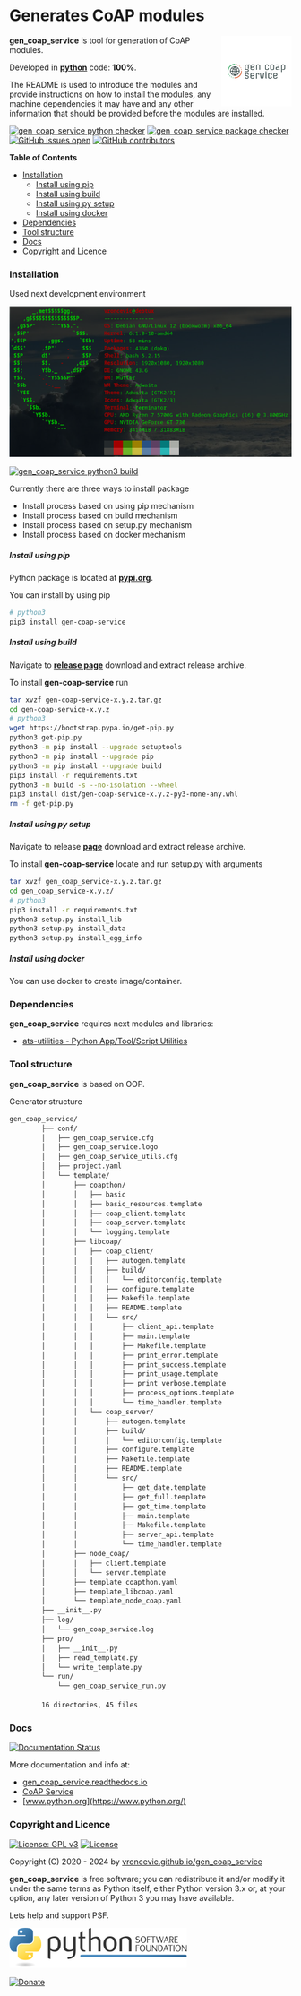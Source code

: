 # Generates CoAP modules

<img align="right" src="https://raw.githubusercontent.com/vroncevic/gen_coap_service/dev/docs/gen_coap_service_logo.png" width="25%">

**gen_coap_service** is tool for generation of CoAP modules.

Developed in **[python](https://www.python.org/)** code: **100%**.

The README is used to introduce the modules and provide instructions on
how to install the modules, any machine dependencies it may have and any
other information that should be provided before the modules are installed.

[![gen_coap_service python checker](https://github.com/vroncevic/gen_coap_service/actions/workflows/gen_coap_service_python_checker.yml/badge.svg)](https://github.com/vroncevic/gen_coap_service/actions/workflows/gen_coap_service_python_checker.yml) [![gen_coap_service package checker](https://github.com/vroncevic/gen_coap_service/actions/workflows/gen_coap_service_package_checker.yml/badge.svg)](https://github.com/vroncevic/gen_coap_service/actions/workflows/gen_coap_service_package.yml) [![GitHub issues open](https://img.shields.io/github/issues/vroncevic/gen_coap_service.svg)](https://github.com/vroncevic/gen_coap_service/issues) [![GitHub contributors](https://img.shields.io/github/contributors/vroncevic/gen_coap_service.svg)](https://github.com/vroncevic/gen_coap_service/graphs/contributors)

<!-- START doctoc generated TOC please keep comment here to allow auto update -->
<!-- DON'T EDIT THIS SECTION, INSTEAD RE-RUN doctoc TO UPDATE -->
**Table of Contents**

- [Installation](#installation)
    - [Install using pip](#install-using-pip)
    - [Install using build](#install-using-build)
    - [Install using py setup](#install-using-py-setup)
    - [Install using docker](#install-using-docker)
- [Dependencies](#dependencies)
- [Tool structure](#tool-structure)
- [Docs](#docs)
- [Copyright and Licence](#copyright-and-licence)

<!-- END doctoc generated TOC please keep comment here to allow auto update -->

### Installation

Used next development environment

![Development environment](https://raw.githubusercontent.com/vroncevic/gen_coap_service/dev/docs/debtux.png)

[![gen_coap_service python3 build](https://github.com/vroncevic/gen_coap_service/actions/workflows/gen_coap_service_python3_build.yml/badge.svg)](https://github.com/vroncevic/gen_coap_service/actions/workflows/gen_coap_service_python3_build.yml)

Currently there are three ways to install package
* Install process based on using pip mechanism
* Install process based on build mechanism
* Install process based on setup.py mechanism
* Install process based on docker mechanism

##### Install using pip

Python package is located at **[pypi.org](https://pypi.org/project/gen-coap-service/)**.

You can install by using pip

```bash
# python3
pip3 install gen-coap-service
```

##### Install using build

Navigate to **[release page](https://github.com/vroncevic/gen_coap_service/releases)** download and extract release archive.

To install **gen-coap-service** run

```bash
tar xvzf gen-coap-service-x.y.z.tar.gz
cd gen-coap-service-x.y.z
# python3
wget https://bootstrap.pypa.io/get-pip.py
python3 get-pip.py 
python3 -m pip install --upgrade setuptools
python3 -m pip install --upgrade pip
python3 -m pip install --upgrade build
pip3 install -r requirements.txt
python3 -m build -s --no-isolation --wheel
pip3 install dist/gen-coap-service-x.y.z-py3-none-any.whl
rm -f get-pip.py
```

##### Install using py setup

Navigate to release **[page](https://github.com/vroncevic/gen_coap_service/releases/)** download and extract release archive.

To install **gen-coap-service** locate and run setup.py with arguments

```bash
tar xvzf gen_coap_service-x.y.z.tar.gz
cd gen_coap_service-x.y.z/
# python3
pip3 install -r requirements.txt
python3 setup.py install_lib
python3 setup.py install_data
python3 setup.py install_egg_info
```

##### Install using docker

You can use docker to create image/container.

### Dependencies

**gen_coap_service** requires next modules and libraries:

* [ats-utilities - Python App/Tool/Script Utilities](https://vroncevic.github.io/ats_utilities)

### Tool structure

**gen_coap_service** is based on OOP.

Generator structure

```bash
gen_coap_service/
        ├── conf/
        │   ├── gen_coap_service.cfg
        │   ├── gen_coap_service.logo
        │   ├── gen_coap_service_utils.cfg
        │   ├── project.yaml
        │   └── template/
        │       ├── coapthon/
        │       │   ├── basic
        │       │   ├── basic_resources.template
        │       │   ├── coap_client.template
        │       │   ├── coap_server.template
        │       │   └── logging.template
        │       ├── libcoap/
        │       │   ├── coap_client/
        │       │   │   ├── autogen.template
        │       │   │   ├── build/
        │       │   │   │   └── editorconfig.template
        │       │   │   ├── configure.template
        │       │   │   ├── Makefile.template
        │       │   │   ├── README.template
        │       │   │   └── src/
        │       │   │       ├── client_api.template
        │       │   │       ├── main.template
        │       │   │       ├── Makefile.template
        │       │   │       ├── print_error.template
        │       │   │       ├── print_success.template
        │       │   │       ├── print_usage.template
        │       │   │       ├── print_verbose.template
        │       │   │       ├── process_options.template
        │       │   │       └── time_handler.template
        │       │   └── coap_server/
        │       │       ├── autogen.template
        │       │       ├── build/
        │       │       │   └── editorconfig.template
        │       │       ├── configure.template
        │       │       ├── Makefile.template
        │       │       ├── README.template
        │       │       └── src/
        │       │           ├── get_date.template
        │       │           ├── get_full.template
        │       │           ├── get_time.template
        │       │           ├── main.template
        │       │           ├── Makefile.template
        │       │           ├── server_api.template
        │       │           └── time_handler.template
        │       ├── node_coap/
        │       │   ├── client.template
        │       │   └── server.template
        │       ├── template_coapthon.yaml
        │       ├── template_libcoap.yaml
        │       └── template_node_coap.yaml
        ├── __init__.py
        ├── log/
        │   └── gen_coap_service.log
        ├── pro/
        │   ├── __init__.py
        │   ├── read_template.py
        │   └── write_template.py
        └── run/
            └── gen_coap_service_run.py
        
        16 directories, 45 files
```

### Docs

[![Documentation Status](https://readthedocs.org/projects/gen_coap_service/badge/?version=latest)](https://gen-coap-service.readthedocs.io/projects/gen_coap_service/en/latest/?badge=latest)

More documentation and info at:
* [gen_coap_service.readthedocs.io](https://gen-coap-service.readthedocs.io/en/latest/)
* [CoAP Service](overview.md)
* [www.python.org](https://www.python.org/)

### Copyright and Licence

[![License: GPL v3](https://img.shields.io/badge/License-GPLv3-blue.svg)](https://www.gnu.org/licenses/gpl-3.0) [![License](https://img.shields.io/badge/License-Apache%202.0-blue.svg)](https://opensource.org/licenses/Apache-2.0)

Copyright (C) 2020 - 2024 by [vroncevic.github.io/gen_coap_service](https://vroncevic.github.io/gen_coap_service)

**gen_coap_service** is free software; you can redistribute it and/or modify
it under the same terms as Python itself, either Python version 3.x or,
at your option, any later version of Python 3 you may have available.

Lets help and support PSF.

[![Python Software Foundation](https://raw.githubusercontent.com/vroncevic/gen_coap_service/dev/docs/psf-logo-alpha.png)](https://www.python.org/psf/)

[![Donate](https://www.paypalobjects.com/en_US/i/btn/btn_donateCC_LG.gif)](https://www.python.org/psf/donations/)